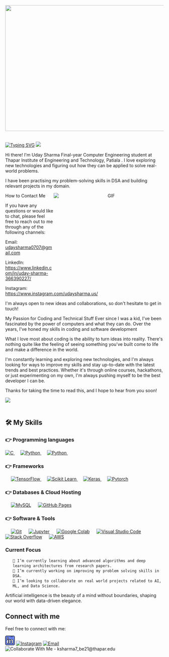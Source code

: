<!-- ![abc](https://github.com/sharma-kshitij-ks/sharma-kshitij-ks/assets/124446613/6da00b1d-144c-4625-beec-052fdb2d478c)-->




<img align="centre" src="https://user-images.githubusercontent.com/74038190/225813708-98b745f2-7d22-48cf-9150-083f1b00d6c9.gif" height = "400" width="900">
<br><br>



[![Typing SVG](https://readme-typing-svg.demolab.com/?lines=Hi+there,+I'm+Uday+Sharma!+👋)](https://git.io/typing-svg)
![](https://gitwar.herokuapp.com/badge?username=sharma-kshitij-ks&color=blue)


<p>Hi there! I'm Uday Sharma Final-year Computer Engineering student at Thapar Institute of Engineering and Technology, Patiala . I love exploring new technologies and figuring out how they can be applied to solve real-world problems.</p>

<p>I have been practising my problem-solving skills in DSA and building relevant projects in my domain.</p>

<!--<a target="_blank" align="center">
  <img align="right" top="500" height="300" width="400" alt="GIF" src="https://media.giphy.com/media/SWoSkN6DxTszqIKEqv/giphy.gif">
</a>-->
<a target="_blank" align="center">
  <img align="right" top="600" height="300" width="350" alt="GIF" src="https://user-images.githubusercontent.com/74038190/212750996-938b257b-266c-45a7-9af7-655341c0f58b.gif">
</a>

How to Contact Me

If you have any questions or would like to chat, please feel free to reach out to me through any of the following channels:


Email: udaysharma0707@gmail.com

LinkedIn: https://www.linkedin.com/in/uday-sharma-366390227/

Instagram: https://www.instagram.com/udaysharma.us/

I'm always open to new ideas and collaborations, so don't hesitate to get in touch!

My Passion for Coding and Technical Stuff
Ever since I was a kid, I've been fascinated by the power of computers and what they can do. Over the years, I've honed my skills in coding and software development

What I love most about coding is the ability to turn ideas into reality. There's nothing quite like the feeling of seeing something you've built come to life and make a difference in the world.

I'm constantly learning and exploring new technologies, and I'm always looking for ways to improve my skills and stay up-to-date with the latest trends and best practices. Whether it's through online courses, hackathons, or just experimenting on my own, I'm always pushing myself to be the best developer I can be.

Thanks for taking the time to read this, and I hope to hear from you soon!

<img src="https://user-images.githubusercontent.com/74038190/212284158-e840e285-664b-44d7-b79b-e264b5e54825.gif" width="700">
<br><br>

## 🛠️ My Skills

### 👉 Programming languages

<p align="left"> 
  
  <a href="https://www.cprogramming.com/">
    <img alt="C" src="https://img.shields.io/badge/c-%2300599C.svg?style=for-the-badge&logo=c&logoColor=white"/>
  </a>
  &emsp;
<a href="https://www.cplusplus.com/">
    <img alt="Python" src="https://img.shields.io/badge/c%23-%23239120.svg?style=for-the-badge&logo=csharp&logoColor=white"/>
  </a>
&emsp;
<a href="https://python.org/">
    <img alt="Python" src="https://img.shields.io/badge/Python-FFD43B?style=for-the-badge&logo=python&logoColor=darkgreen"/>
  </a>
  &emsp;
</p>

### 👉 Frameworks
<p align="left"> 
&emsp;
  <a href="https://www.tensorflow.org/" target="_blank"> 
   <img alt="TensorFlow" src="https://img.shields.io/badge/TensorFlow-FF6F00?style=for-the-badge&logo=TensorFlow&logoColor=white">
  </a>   
  &emsp;
  <a href="https://scikit-learn.org/" target="_blank">
    <img alt="Scikit Learn" src="https://img.shields.io/badge/scikit_learn-F7931E?style=for-the-badge&logo=scikit-learn&logoColor=white">
  </a> 
   &emsp;
  <a href="https://keras.io/" target="_blank"> 
    <img alt="Keras" src="https://img.shields.io/badge/Keras-D00000?style=for-the-badge&logo=Keras&logoColor=white"/>
  </a>
  &emsp;
  <a href="https://pytorch.org/" target="_blank"> 
    <img alt="Pytorch" src="https://img.shields.io/badge/PyTorch-EE4C2C?style=for-the-badge&logo=PyTorch&logoColor=white"/>
  </a>
</p>

### 👉 Databases & Cloud Hosting
<p align="left">
  &emsp;
    <a href="https://www.mysql.com/"><img alt="MySQL" src="https://img.shields.io/badge/MySQL-00000F?style=for-the-badge&logo=mysql&logoColor=white"></a>
  &emsp;
    <a href="https://www.github.com"><img alt="GitHub Pages" src="https://img.shields.io/badge/GitHub-100000?style=for-the-badge&logo=github&logoColor=white"></a>
  &emsp;
 </p>

 ### 👉 Software & Tools
 
<p>

  &emsp;
    <a href="#"><img alt="Git" src="https://img.shields.io/badge/Git-F05032?style=for-the-badge&logo=git&logoColor=white"></a>
      &emsp;
    <a href="#"><img alt="Jupyter" src="https://img.shields.io/badge/jupyter-%23FA0F00.svg?style=for-the-badge&logo=jupyter&logoColor=white"></a>
  &emsp;
    <a href="#"><img alt="Google Colab" src="https://img.shields.io/badge/Colab-F9AB00?style=for-the-badge&logo=googlecolab&color=525252"></a>
  &emsp;
    <a href="#"><img alt="Visual Studio Code" src="https://img.shields.io/badge/Visual_Studio_Code-0078D4?style=for-the-badge&logo=visual%20studio%20code&logoColor=white"></a>
&emsp;
    <a href="#"><img alt="Stack Overflow" src="https://img.shields.io/badge/manjaro-35BF5C?style=for-the-badge&logo=manjaro&logoColor=white"></a>
     &emsp;
    <a href="#"><img alt="AWS" src="https://img.shields.io/badge/Amazon_AWS-232F3E?style=for-the-badge&logo=amazon-aws&logoColor=white"></a>
    &emsp;
    
</p>

<h3>Current Focus</h3>
<ul>
    
    🌱 I’m currently learning about advanced algorithms and deep learning architectures from research papers.
    🔭 I’m currently working on improving my problem solving skills in DSA.
    👯 I’m looking to collaborate on real world projects related to AI, ML, and Data Science.
</ul>

<p>Artificial intelligence is the beauty of a mind without boundaries, shaping our world with data-driven elegance.</p>

<h2>Connect with me</h2>

<p>Feel free to connect with me:</p>
<a href="https://www.linkedin.com/in/uday-sharma-366390227/"><img height="30" src="https://raw.githubusercontent.com/8bithemant/8bithemant/master/linkedin.png?raw=true" alt="LinkedIn"></a>
<a href="https://www.instagram.com/udaysharma.us/" target="_blank"><img src="https://img.shields.io/badge/instagram-%23000000.svg?&style=for-the-badge&logo=instagram&logoColor=white" alt="Instagram"></a>
<a href="mailto:udaysharma0707@gmail.com"><img height="30" src="https://th.bing.com/th/id/OIP.9sT4UWsRfFiy6vPydv3_-QHaHO?pid=ImgDet&rs=1" alt="Email"></a>

<img height="120" src="https://raw.githubusercontent.com/BrunnerLivio/brunnerlivio/master/images/marquee.svg" alt="Collaborate With Me - ksharma7_be21@thapar.edu">


